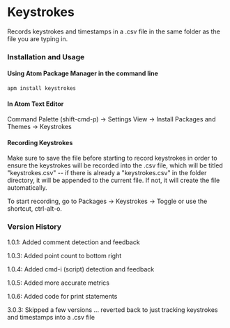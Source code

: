 # Keystrokes

Records keystrokes and timestamps in a .csv file in the same folder as the file you are typing in.

### Installation and Usage

#### Using Atom Package Manager in the command line

`apm install keystrokes` 

#### In Atom Text Editor

Command Palette (shift-cmd-p) -> Settings View -> Install Packages and Themes -> Keystrokes

#### Recording Keystrokes

Make sure to save the file before starting to record keystrokes in order to ensure the keystrokes will be recorded into the .csv file, which will be titled "keystrokes.csv" -- if there is already a "keystrokes.csv" in the folder directory, it will be appended to the current file. If not, it will create the file automatically.

To start recording, go to Packages -> Keystrokes -> Toggle or use the shortcut, ctrl-alt-o.

### Version History

1.0.1: Added comment detection and feedback

1.0.3: Added point count to bottom right

1.0.4: Added cmd-i (script) detection and feedback

1.0.5: Added more accurate metrics

1.0.6: Added code for print statements

3.0.3: Skipped a few versions ... reverted back to just tracking keystrokes and timestamps into a .csv file
